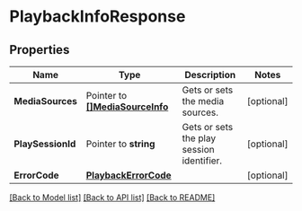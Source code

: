 # PlaybackInfoResponse

## Properties

Name | Type | Description | Notes
------------ | ------------- | ------------- | -------------
**MediaSources** | Pointer to [**[]MediaSourceInfo**](MediaSourceInfo.md) | Gets or sets the media sources. | [optional] 
**PlaySessionId** | Pointer to **string** | Gets or sets the play session identifier. | [optional] 
**ErrorCode** | [**PlaybackErrorCode**](PlaybackErrorCode.md) |  | [optional] 

[[Back to Model list]](../README.md#documentation-for-models) [[Back to API list]](../README.md#documentation-for-api-endpoints) [[Back to README]](../README.md)


